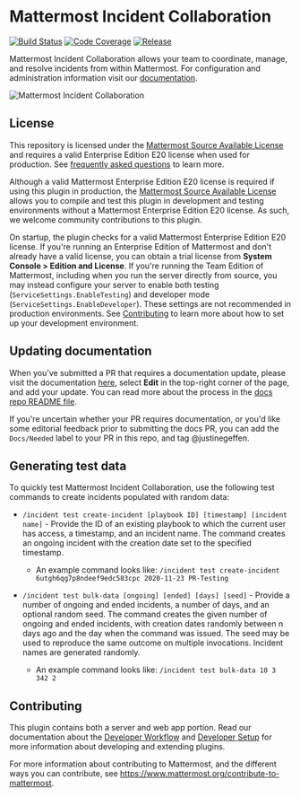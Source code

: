 # Mattermost Incident Collaboration

[![Build Status](https://img.shields.io/circleci/project/github/mattermost/mattermost-plugin-incident-collaboration/master.svg)](https://circleci.com/gh/mattermost/mattermost-plugin-incident-collaboration)
[![Code Coverage](https://img.shields.io/codecov/c/github/mattermost/mattermost-plugin-incident-collaboration/master.svg)](https://codecov.io/gh/mattermost/mattermost-plugin-incident-collaboration)
[![Release](https://img.shields.io/github/v/release/mattermost/mattermost-plugin-incident-collaboration)](https://github.com/mattermost/mattermost-plugin-incident-collaboration/releases/latest)

 Mattermost Incident Collaboration allows your team to coordinate, manage, and resolve incidents from within Mattermost. For configuration and administration information visit our [documentation](https://docs.mattermost.com/administration/devops-command-center.html). 

![Mattermost Incident Collaboration](docs/assets/incident_response_landing.png)

## License

This repository is licensed under the [Mattermost Source Available License](LICENSE) and requires a valid Enterprise Edition E20 license when used for production. See [frequently asked questions](https://docs.mattermost.com/overview/faq.html#mattermost-source-available-license) to learn more.

Although a valid Mattermost Enterprise Edition E20 license is required if using this plugin in production, the [Mattermost Source Available License](LICENSE) allows you to compile and test this plugin in development and testing environments without a Mattermost Enterprise Edition E20 license. As such, we welcome community contributions to this plugin.

On startup, the plugin checks for a valid Mattermost Enterprise Edition E20 license. If you're running an Enterprise Edition of Mattermost and don't already have a valid license, you can obtain a trial license from **System Console > Edition and License**. If you're running the Team Edition of Mattermost, including when you run the server directly from source, you may instead configure your server to enable both testing (`ServiceSettings.EnableTesting`) and developer mode (`ServiceSettings.EnableDeveloper`). These settings are not recommended in production environments. See [Contributing](#contributing) to learn more about how to set up your development environment.

## Updating documentation

When you've submitted a PR that requires a documentation update, please visit the documentation [here](https://docs.mattermost.com/administration/devops-command-center.html), select **Edit** in the top-right corner of the page, and add your update. You can read more about the process in the [docs repo README file](https://github.com/mattermost/docs).

If you're uncertain whether your PR requires documentation, or you'd like some editorial feedback prior to submitting the docs PR, you can add the `Docs/Needed` label to your PR in this repo, and tag @justinegeffen.

## Generating test data

To quickly test Mattermost Incident Collaboration, use the following test commands to create incidents populated with random data:

- `/incident test create-incident [playbook ID] [timestamp] [incident name]` - Provide the ID of an existing playbook to which the current user has access, a timestamp, and an incident name. The command creates an ongoing incident with the creation date set to the specified timestamp.

  * An example command looks like: `/incident test create-incident 6utgh6qg7p8ndeef9edc583cpc 2020-11-23 PR-Testing`

- `/incident test bulk-data [ongoing] [ended] [days] [seed]` - Provide a number of ongoing and ended incidents, a number of days, and an optional random seed. The command creates the given number of ongoing and ended incidents, with creation dates randomly between n days ago and the day when the command was issued. The seed may be used to reproduce the same outcome on multiple invocations. Incident names are generated randomly.

  * An example command looks like: `/incident test bulk-data 10 3 342 2`

## Contributing

This plugin contains both a server and web app portion. Read our documentation about the [Developer Workflow](https://developers.mattermost.com/extend/plugins/developer-workflow/) and [Developer Setup](https://developers.mattermost.com/extend/plugins/developer-setup/) for more information about developing and extending plugins.

For more information about contributing to Mattermost, and the different ways you can contribute, see https://www.mattermost.org/contribute-to-mattermost.
